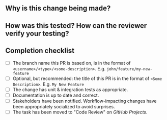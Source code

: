<!--- Please fill in the answer to "What does this PR do?" above. -->

## Why is this change being made?

## How was this tested? How can the reviewer verify your testing?

## Completion checklist

- [ ] The branch name this PR is based on, is in the format of
      `<username>/<type>/<some-description>`.  E.g. `john/feature/my-new-feature`
- [ ] Optional, but recommended: the title of this PR is in the format of `<Some Description>`.  E.g. `My New Feature`
- [ ] The change has unit & integration tests as appropriate.
- [ ] Documentation is up to date and correct.
- [ ] Stakeholders have been notified. Workflow-impacting changes have
      been appropriately socialized to avoid surprises.
- [ ] The task has been moved to "Code Review" on *GitHub Projects*.